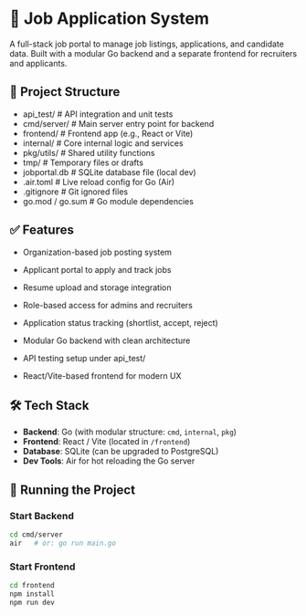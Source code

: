 # 🧾 Job Application System

A full-stack job portal to manage job listings, applications, and candidate data. Built with a modular Go backend and a separate frontend for recruiters and applicants.

## 📁 Project Structure

- api_test/ # API integration and unit tests
-  cmd/server/ # Main server entry point for backend
- frontend/ # Frontend app (e.g., React or Vite)
- internal/ # Core internal logic and services
- pkg/utils/ # Shared utility functions
- tmp/ # Temporary files or drafts
- jobportal.db # SQLite database file (local dev)
- .air.toml # Live reload config for Go (Air)
- .gitignore # Git ignored files
- go.mod / go.sum # Go module dependencies


## ✅ Features

- Organization-based job posting system

- Applicant portal to apply and track jobs

- Resume upload and storage integration

- Role-based access for admins and recruiters

- Application status tracking (shortlist, accept, reject)

- Modular Go backend with clean architecture

- API testing setup under api_test/

- React/Vite-based frontend for modern UX



## 🛠 Tech Stack

- **Backend**: Go (with modular structure: `cmd`, `internal`, `pkg`)
- **Frontend**: React / Vite (located in `/frontend`)
- **Database**: SQLite (can be upgraded to PostgreSQL)
- **Dev Tools**: Air for hot reloading the Go server

## 🚀 Running the Project

### Start Backend
```bash
cd cmd/server
air   # or: go run main.go
```

### Start Frontend
```bash
cd frontend
npm install
npm run dev
```



